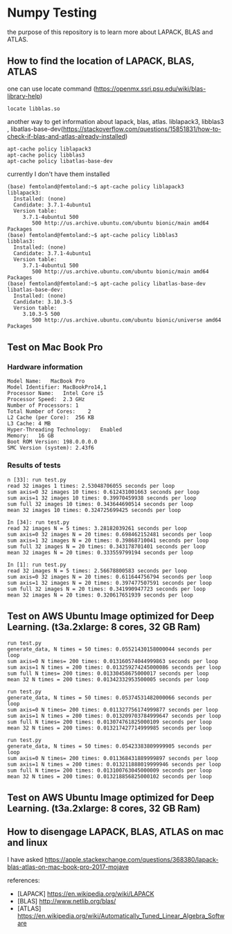 # Numpy Testing

the purpose of this repository is to learn more about LAPACK, BLAS and ATLAS.

## How to find the location of LAPACK, BLAS, ATLAS
one can use locate command (https://openmx.ssri.psu.edu/wiki/blas-library-help)

``locate libblas.so`` 

another way to get information about lapack, blas, atlas.  liblapack3, libblas3 , libatlas-base-dev(https://stackoverflow.com/questions/15851831/how-to-check-if-blas-and-atlas-already-installed)

```
apt-cache policy liblapack3
apt-cache policy libblas3
apt-cache policy libatlas-base-dev
```

currently I don't have them installed
```
(base) femtoland@femtoland:~$ apt-cache policy liblapack3
liblapack3:
  Installed: (none)
  Candidate: 3.7.1-4ubuntu1
  Version table:
     3.7.1-4ubuntu1 500
        500 http://us.archive.ubuntu.com/ubuntu bionic/main amd64 Packages
(base) femtoland@femtoland:~$ apt-cache policy libblas3
libblas3:
  Installed: (none)
  Candidate: 3.7.1-4ubuntu1
  Version table:
     3.7.1-4ubuntu1 500
        500 http://us.archive.ubuntu.com/ubuntu bionic/main amd64 Packages
(base) femtoland@femtoland:~$ apt-cache policy libatlas-base-dev
libatlas-base-dev:
  Installed: (none)
  Candidate: 3.10.3-5
  Version table:
     3.10.3-5 500
        500 http://us.archive.ubuntu.com/ubuntu bionic/universe amd64 Packages
```
## Test on Mac Book Pro
### Hardware information
  ```
  Model Name:	MacBook Pro
  Model Identifier:	MacBookPro14,1
  Processor Name:	Intel Core i5
  Processor Speed:	2.3 GHz
  Number of Processors:	1
  Total Number of Cores:	2
  L2 Cache (per Core):	256 KB
  L3 Cache:	4 MB
  Hyper-Threading Technology:	Enabled
  Memory:	16 GB
  Boot ROM Version:	198.0.0.0.0
  SMC Version (system):	2.43f6
  ```
### Results of tests
```
n [33]: run test.py
read 32 images 1 times: 2.53048706055 seconds per loop
sum axis=0 32 images 10 times: 0.612431001663 seconds per loop
sum axis=1 32 images 10 times: 0.39970459938 seconds per loop
sum full 32 images 10 times: 0.343644690514 seconds per loop
mean 32 images 10 times: 0.324725699425 seconds per loop

In [34]: run test.py
read 32 images N = 5 times: 3.28182039261 seconds per loop
sum axis=0 32 images N = 20 times: 0.698462152481 seconds per loop
sum axis=1 32 images N = 20 times: 0.39868710041 seconds per loop
sum full 32 images N = 20 times: 0.343178701401 seconds per loop
mean 32 images N = 20 times: 0.333559799194 seconds per loop

In [1]: run test.py
read 32 images N = 5 times: 2.56678800583 seconds per loop
sum axis=0 32 images N = 20 times: 0.611644756794 seconds per loop
sum axis=1 32 images N = 20 times: 0.397477507591 seconds per loop
sum full 32 images N = 20 times: 0.341990947723 seconds per loop
mean 32 images N = 20 times: 0.320617651939 seconds per loop
```


## Test on AWS Ubuntu Image optimized for Deep Learning. (t3a.2xlarge: 8 cores, 32 GB Ram) 

```
run test.py
generate_data, N times = 50 times: 0.05521430158000044 seconds per loop
sum axis=0 N times= 200 times: 0.013160574044999863 seconds per loop
sum axis=1 N times = 200 times: 0.013259274245000086 seconds per loop
sum full N times= 200 times: 0.01330458675000017 seconds per loop
mean 32 N times = 200 times: 0.01342332953500005 seconds per loop

run test.py 
generate_data, N times = 50 times: 0.05374531482000066 seconds per loop
sum axis=0 N times= 200 times: 0.011327756174999877 seconds per loop
sum axis=1 N times = 200 times: 0.013209703784999647 seconds per loop
sum full N times= 200 times: 0.013074761825000109 seconds per loop
mean 32 N times = 200 times: 0.013217427714999985 seconds per loop

run test.py 
generate_data, N times = 50 times: 0.05423383809999905 seconds per loop
sum axis=0 N times= 200 times: 0.011368431889999897 seconds per loop
sum axis=1 N times = 200 times: 0.013211888019999946 seconds per loop
sum full N times= 200 times: 0.013100763045000009 seconds per loop
mean 32 N times = 200 times: 0.013218856825000102 seconds per loop
```

## Test on AWS Ubuntu Image optimized for Deep Learning. (t3a.2xlarge: 8 cores, 32 GB Ram) 


## How to disengage LAPACK, BLAS, ATLAS on mac and linux

I have asked https://apple.stackexchange.com/questions/368380/lapack-blas-atlas-on-mac-book-pro-2017-mojave

references:
- [LAPACK] https://en.wikipedia.org/wiki/LAPACK
- [BLAS] http://www.netlib.org/blas/
- [ATLAS] https://en.wikipedia.org/wiki/Automatically_Tuned_Linear_Algebra_Software
